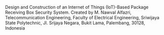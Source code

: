 Design and Construction of an Internet of Things (IoT)-Based Package Receiving Box Security System.
Created by M. Nawval Alfazri, Telecommunication Engineering, Faculty of Electrical Engineering, Sriwijaya State Polytechnic, Jl. Srijaya Negara, Bukit Lama, Palembang, 30128, Indonesia
